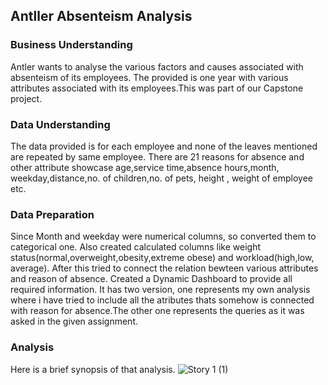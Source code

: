 ## Antller Absenteism Analysis
### Business Understanding
Antler wants to analyse the various factors and causes associated with absenteism of its employees.
The provided is one year with various attributes associated with its employees.This was part of 
our Capstone project.

### Data Understanding
The data provided is for each employee and none of the leaves mentioned are repeated by same employee.
There are 21 reasons for absence and other attribute showcase age,service time,absence hours,month, 
weekday,distance,no. of children,no. of pets, height , weight of employee etc.

### Data Preparation
Since Month and weekday were numerical columns, so converted them to categorical one. Also created
calculated columns like weight status(normal,overweight,obesity,extreme obese) and workload(high,low,
average). After this tried to connect the relation bewteen various attributes and reason of absence.
Created a Dynamic Dashboard to provide all required information. It has two version, one represents
my own analysis where i have tried to include all the atributes thats somehow is connected with reason 
for absence.The other one represents the queries as it was asked in the given assignment.

### Analysis
Here is a brief synopsis of that analysis.
![Story 1 (1)](https://github.com/pallavi1230/Tableau-Project/assets/155734492/d389391d-a1de-4d3a-a6c4-80ae99b9c847)
